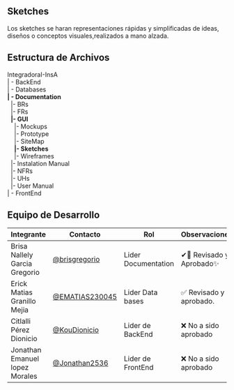 ## **Sketches**

Los sketches se haran representaciones rápidas y simplificadas de ideas, diseños o conceptos visuales,realizados a mano alzada. 

## Estructura de Archivos

IntegradoraI-InsA<br>
| - BackEnd<br>
| - Databases<br>
**| - Documentation**<br>
&nbsp;&nbsp;|- BRs<br>
&nbsp;&nbsp;|- FRs<br>
&nbsp;&nbsp;**|- GUI**<br>
&nbsp;&nbsp;&nbsp;&nbsp;|- Mockups<br>
&nbsp;&nbsp;&nbsp;&nbsp;|- Prototype<br>
&nbsp;&nbsp;&nbsp;&nbsp;|- SiteMap<br>
&nbsp;&nbsp;&nbsp;&nbsp;**|- Sketches**<br>
&nbsp;&nbsp;&nbsp;&nbsp;|- Wireframes<br>
&nbsp;&nbsp;|- Instalation Manual<br>
&nbsp;&nbsp;|- NFRs<br>
&nbsp;&nbsp;|- UHs<br>
&nbsp;&nbsp;|- User Manual<br>
| - FrontEnd


## Equipo de Desarrollo
|Integrante|Contacto|Rol|Observaciones|
|----------|-------|---|-------------|
| Brisa Nallely Garcia Gregorio|[@brisgregorio](https://github.com/Brisgregorio)|Lider Documentation|✔👀 Revisado y Aprobado✨
| Erick Matias Granillo Mejia|[@EMATIAS230045](https://github.com/EMATIAS230045)|Lider Data bases|✅ Revisado y aprobado.
| Citlalli Pérez Dionicio|[@KouDionicio ](https://github.com/KouDionicio)|Lider de BackEnd|❌ No a sido aprobado
| Jonathan Emanuel lopez Morales|[@Jonathan2536](https://github.com/Jonathan2536)|Lider de FrontEnd|❌ No a sido aprobado
